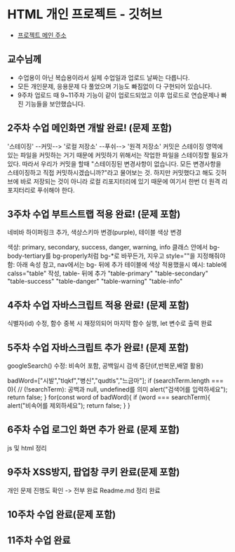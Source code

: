 # HTML 개인 프로젝트 - 깃허브
- [프로젝트 메인 주소](https://github.com/Humilitas4537/Web_myCreate_Reverse1999)
## 교수님께
- 수업용이 아닌 복습용이라서 실제 수업일과 업로드 날짜는 다릅니다.
- 모든 개인문제, 응용문제 다 풀었으며 기능도 빠짐없이 다 구현되어 있습니다.
- 9주차 업로드 때 9~11주차 기능이 같이 업로드되었고 이후 업로드로 연습문제나 빠진 기능들을 보안했습니다.

## 2주차 수업 메인화면 개발 완료! (문제 포함)
'스테이징' --커밋--> '로컬 저장소' --푸쉬--> '원격 저장소'
커밋은 스테이징 영역에 있는 파일을 커밋하는 거기 때문에 커밋하기 위해서는 작업한 파일을 스테이징할 필요가 있다. 
따라서 우리가 커밋을 할때 "스테이징된 변경사항이 없습니다. 모든 변경사항을 스테이징하고 직접 커밋하시겠습니까?"라고 물어보는 것.
하지만 커밋했다고 해도 깃허브에 바로 저장되는 것이 아니라 로컬 리포지터리에 있기 때문에 
여기서 한번 더 원격 리포지터리로 푸쉬해야 한다.

## 3주차 수업 부트스트랩 적용 완료! (문제 포함)
네비바 하이퍼링크 추가, 색상스키마 변경(purple), 테이블 색상 변경

색상: primary, secondary, success, danger, warning, info
클래스 안에서 bg-body-tertiary를 bg-properly처럼 bg-*로 바꾸든가, 지우고 style=""을 지정해줘야 함: 아래 속성 참고, nav에서는 bg- 뒤에 추가
테이블에 색상 적용했을시 예시: table에 calss="table" 작성, table- 뒤에 추가
"table-primary"
"table-secondary"
"table-success"
"table-danger"
"table-warning"
"table-info"

## 4주차 수업 자바스크립트 적용 완료! (문제 포함)
식별자(id) 수정, 함수 중복 시 재정의되어 마지막 함수 실행, let 변수로 출력 완료

## 5주차 수업 자바스크립트 추가 완료! (문제 포함)
googleSearch() 수정: 비속어 포함, 공백일시 검색 중단(if,반복문,배열 활용)

badWord=["시발","tlqkf","병신","qudtls","느금마"];
    if (searchTerm.length === 0){  // (!searchTerm): 공백과 null, undefined를 의미
        alert("검색어를 입력하세요");
        return false;
    }
    for(const word of badWord){
        if (word === searchTerm){
            alert("비속어를 제외하세요");
            return false;
        }
    }

## 6주차 수업 로그인 화면 추가 완료 (문제 포함)
js 및 html 정리

## 9주차 XSS방지, 팝업창 쿠키 완료(문제 포함)
개인 문제 진행도 확인 -> 전부 완료
Readme.md 정리 완료

## 10주차 수업 완료(문제 포함)

## 11주차 수업 완료